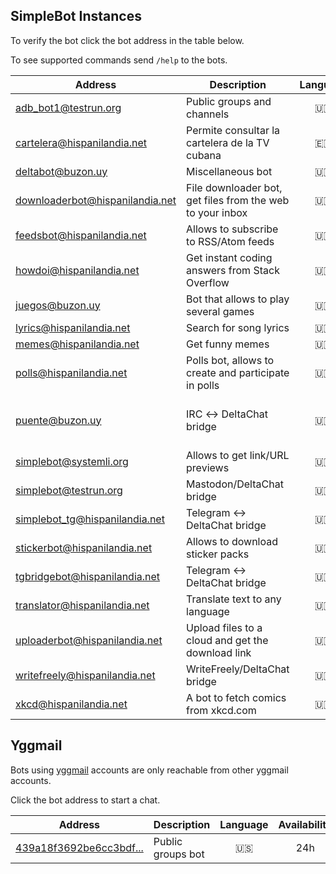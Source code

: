 ## SimpleBot Instances

To verify the bot click the bot address in the table below.

To see supported commands send `/help` to the bots.

| Address                           | Description                                                 | Language | Availability                           | Administrator |
| ------------------------------    | ----------------------------------------------------------- | :------: | :----------:                           | ------------- |
| [adb_bot1@testrun.org]            | Public groups and channels                                  | 🇺🇸       | 24h                                    | [adbenitez]   |
| [cartelera@hispanilandia.net]     | Permite consultar la cartelera de la TV cubana              | 🇪🇸       | 24h                                    | [adbenitez]   |
| [deltabot@buzon.uy]               | Miscellaneous bot                                           | 🇺🇸       | 24h                                    | [adbenitez]   |
| [downloaderbot@hispanilandia.net] | File downloader bot, get files from the web to your inbox   | 🇺🇸       | 24h                                    | [adbenitez]   |
| [feedsbot@hispanilandia.net]      | Allows to subscribe to RSS/Atom feeds                       | 🇺🇸       | 24h                                    | [adbenitez]   |
| [howdoi@hispanilandia.net]        | Get instant coding answers from Stack Overflow              | 🇺🇸       | 24h                                    | [adbenitez]   |
| [juegos@buzon.uy]                 | Bot that allows to play several games                       | 🇺🇸       | 24h                                    | [adbenitez]   |
| [lyrics@hispanilandia.net]        | Search for song lyrics                                      | 🇺🇸       | 24h                                    | [adbenitez]   |
| [memes@hispanilandia.net]         | Get funny memes                                             | 🇺🇸       | 24h                                    | [adbenitez]   |
| [polls@hispanilandia.net]         | Polls bot, allows to create and participate in polls        | 🇺🇸       | 24h                                    | [adbenitez]   |
| [puente@buzon.uy]                 | IRC ↔️ DeltaChat bridge                                      | 🇺🇸       | **OFFLINE** (IP banned by libera.chat) | [adbenitez]   |
| [simplebot@systemli.org]          | Allows to get link/URL previews                             | 🇺🇸       | 24h                                    | [adbenitez]   |
| [simplebot@testrun.org]           | Mastodon/DeltaChat bridge                                   | 🇺🇸       | 24h                                    | [adbenitez]   |
| simplebot_tg@hispanilandia.net    | Telegram ↔️ DeltaChat bridge                                 | 🇺🇸       | 24h                                    | [Yordante]    |
| [stickerbot@hispanilandia.net]    | Allows to download sticker packs                            | 🇺🇸       | 24h                                    | [adbenitez]   |
| tgbridgebot@hispanilandia.net     | Telegram ↔️ DeltaChat bridge                                 | 🇺🇸       | 24h                                    | [Nelson]      |
| [translator@hispanilandia.net]    | Translate text to any language                              | 🇺🇸       | 24h                                    | [adbenitez]   |
| [uploaderbot@hispanilandia.net]   | Upload files to a cloud and get the download link           | 🇺🇸       | 24h                                    | [adbenitez]   |
| [writefreely@hispanilandia.net]   | WriteFreely/DeltaChat bridge                                | 🇺🇸       | 24h                                    | [adbenitez]   |
| [xkcd@hispanilandia.net]          | A bot to fetch comics from xkcd.com                         | 🇺🇸       | 24h                                    | [adbenitez]   |

## Yggmail

Bots using [yggmail](https://github.com/neilalexander/yggmail) accounts are only reachable from other yggmail accounts.

Click the bot address to start a chat.

| Address                   | Description                                | Language | Availability | Administrator |
| ------------------------- | ------------------------------------------ | :------: | :----------: | ------------- |
| [439a18f3692be6cc3bdf...] | Public groups bot                          | 🇺🇸       | 24h          | [adbenitez]   |


[adbenitez]: mailto:adbenitez@nauta.cu
[Nelson]: mailto:nelsonr9608@nauta.cu
[Yordante]: mailto:aliandiaz94@nauta.cu

[439a18f3692be6cc3bdf...]: mailto:439a18f3692be6cc3bdf724994d6027a1dc457ef8adf33d68564205c03b3ad46@yggmail

[adb_bot1@testrun.org]: OPENPGP4FPR:8D0025A5DDA22D50EB38A731DC8D7EB24BECDFEB#a=adb%5Fbot1%40testrun.org&n=GroupsBot&i=N2ZpQ9wDKLq&s=lr1Z8T3TlOI
[cartelera@hispanilandia.net]: OPENPGP4FPR:D0E1D04F7CB4DF675FF40C16B8757470D98E7742#a=cartelera%40hispanilandia.net&n=Cartelera%20TV&i=bE_sYQa0JZD&s=eyf5eQIShJT
[deltabot@buzon.uy]: OPENPGP4FPR:C823D993CF37BF5D8C834F8F08505516CF8AB8C8#a=deltabot%40buzon.uy&n=Misc.%20Bot&i=YMorOP_2ppb&s=LX4bGaOhVu-
[feedsbot@hispanilandia.net]: OPENPGP4FPR:EDBCBD0131B2216D60F76FF46834D1E33169F00E#a=feedsbot%40hispanilandia.net&n=FeedsBot&i=7AYtkEyVmW8&s=1HWCvzIMM9M
[juegos@buzon.uy]: OPENPGP4FPR:85CDAF53B94CE36DBBE89ECEEDA17F967CD16E6F#a=juegos%40buzon.uy&n=GamesBot&i=TCR6GjYRBv1&s=-en0FSwYpxr
[howdoi@hispanilandia.net]: OPENPGP4FPR:118B1592A24183E6D1922F7C8A775F662D0B8DC4#a=howdoi%40hispanilandia.net&n=How%20do%20I%3F&i=JgugrCgP01u&s=7k9-7Z62Um7
[lyrics@hispanilandia.net]: OPENPGP4FPR:AAA362B3B891EDA4152DCF40D4A635364D5D9CA0#a=lyrics%40hispanilandia.net&n=LyricsBot&i=sM5oxC789zg&s=MyVVfdzw_cf
[memes@hispanilandia.net]: OPENPGP4FPR:2099C7D3744F3B62E0C11EE4CFED5478A92DA043#a=memes%40hispanilandia.net&n=Memes%20Bot&i=egz8nDAMV6q&s=oydmbu8ZV6j
[polls@hispanilandia.net]: OPENPGP4FPR:B47AB02369B0DC86C05E1F1825E7EB00BD917E8D#a=polls%40hispanilandia.net&n=PollsBot&i=4usXSVZ1y_q&s=s201RPZzEDW
[puente@buzon.uy]: OPENPGP4FPR:C329CB7A874F447E68D848E3EFBD8F4900871D0B#a=puente%40buzon.uy&n=IRC%20BRIDGE&i=VfVFWoRQnt-&s=oZ-qodJo7WG
[downloaderbot@hispanilandia.net]: OPENPGP4FPR:691D0D6C54B3EB3C7269DE06AFF7E6E40CA29CC6#a=downloaderbot%40hispanilandia.net&n=File%20Downloader&i=bKrjebiKATZ&s=rAhmRQERBa0
[uploaderbot@hispanilandia.net]: OPENPGP4FPR:9C9DA1499EDD478A80994B58C65D6348DFA09264#a=uploaderbot%40hispanilandia.net&n=File%20to%20Link&i=nB8AjS72u07&s=2WWEkH8MfBc
[simplebot@systemli.org]: OPENPGP4FPR:C279D87A58562AE0BF85A35049E574DFB70EE9B5#a=simplebot%40systemli.org&n=WWW&i=93IBFH5P-MA&s=-NmZ3RcnHVM
[simplebot@testrun.org]: OPENPGP4FPR:3CD6F460C18365C226A3115E5D5DCC2B68286A7A#a=simplebot%40testrun.org&n=MASTODON%20BRIDGE&i=vliFxNkyG5I&s=CEHn5i91saa
[translator@hispanilandia.net]: OPENPGP4FPR:F6948DDA3046531A190F26FBCBD3E8DC2F7924CB#a=translator%40hispanilandia.net&n=Translator%20Bot&i=wMuG5nircgB&s=Q4r26QE7prU
[writefreely@hispanilandia.net]: OPENPGP4FPR:B6F03DA7D8DF8EB6EE7E0D030A8E0B513E40D443#a=writefreely%40hispanilandia.net&n=WriteFreelyBot&i=r45fDGvqhcK&s=ZpEkv_FWyRl
[xkcd@hispanilandia.net]: OPENPGP4FPR:8CFCEA1E7CB8E914457D98E47AAD060AD1EBF992#a=xkcd%40hispanilandia.net&n=xkcd%20bot&i=pYj-Ex5wh-m&s=ktkqonTzmkK
[stickerbot@hispanilandia.net]: OPENPGP4FPR:505ABCB5FE466D5A74A0FD1A33B81CFE12CD0A8D#a=stickerbot%40hispanilandia.net&n=StickerBot&i=wM2bpwc2EzK&s=5YAwTNLcJhp
